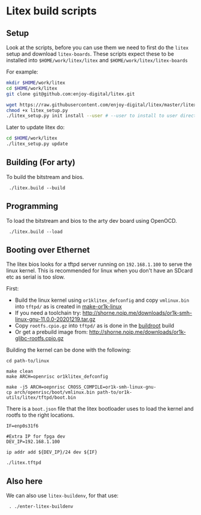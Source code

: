 # Litex build scripts

## Setup

Look at the scripts, before you can use them we need to first do the `litex` setup and download
`litex-boards`.  These scripts expect these to be installed into `$HOME/work/litex/litex`
and `$HOME/work/litex/litex-boards`

For example:

```bash
mkdir $HOME/work/litex
cd $HOME/work/litex
git clone git@github.com:enjoy-digital/litex.git

wget https://raw.githubusercontent.com/enjoy-digital/litex/master/litex_setup.py
chmod +x litex_setup.py
./litex_setup.py init install --user # --user to install to user directory
```

Later to update litex do:

```bash
cd $HOME/work/litex
./litex_setup.py update
```

## Building (For arty)

To build the bitstream and bios.

```
 ./litex.build --build
```

## Programming

To load the bitstream and bios to the arty dev board using OpenOCD.

```
 ./litex.build --load
```

## Booting over Ethernet

The litex bios looks for a tftpd server running on `192.168.1.100` to
serve the linux kernel.  This is recommended for linux when you don't have
an SDcard etc as serial is too slow.

First:
  - Build the linux kernel using `or1klitex_defconfig` and copy `vmlinux.bin` into `tftpd/` as
   is created in [make-or1k-linux](/scripts/make-or1k-linux)
   - If you need a toolchain try: http://shorne.noip.me/downloads/or1k-smh-linux-gnu-11.0.0-20201219.tar.gz
  - Copy `rootfs.cpio.gz` into `tftpd/` as is done in the [buildroot](/buildroot/readme.md) build
   - Or get a prebuild image from: http://shorne.noip.me/downloads/or1k-glibc-rootfs.cpio.gz

Building the kernel can be done with the following:

```
cd path-to/linux

make clean
make ARCH=openrisc or1klitex_defconfig

make -j5 ARCH=oepnrisc CROSS_COMPILE=or1k-smh-linux-gnu-
cp arch/openrisc/boot/vmlinux.bin path-to/or1k-utils/litex/tftpd/boot.bin
```

There is a `boot.json` file that the litex bootloader uses to
load the kernel and rootfs to the right locations.

```
IF=enp0s31f6

#Extra IP for fpga dev
DEV_IP=192.168.1.100

ip addr add ${DEV_IP}/24 dev ${IF}

./litex.tftpd
```

## Also here

We can also use `litex-buildenv`, for that use:

```
 . ./enter-litex-buildenv
```
